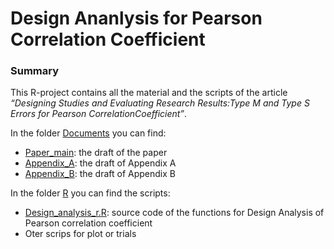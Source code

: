 # Design Ananlysis for Pearson Correlation Coefficient


### Summary

This R-project contains all the material and the scripts of the article *“Designing Studies and Evaluating Research Results:Type M and Type S Errors for Pearson CorrelationCoefficient”*.

In the folder [Documents](Documents/) you can find:

- [Paper_main](Documents/Paper_main): the draft of the paper
- [Appendix_A](Documents/Appendix_A): the draft of Appendix A
- [Appendix_B](Documents/Appendix_B): the draft of Appendix B

In the folder [R](R/) you can find the scripts:

- [Design_analysis_r.R](R/Design_analysis_r): source code of the functions for Design Analysis of Pearson correlation coefficient 
- Oter scrips for plot or trials
